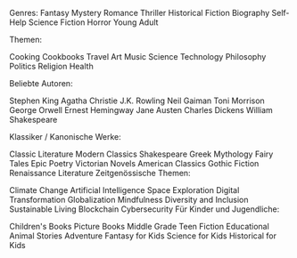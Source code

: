 Genres:
 Fantasy
Mystery
Romance
Thriller
Historical Fiction
Biography
Self-Help
Science Fiction
Horror
Young Adult

Themen:

Cooking
Cookbooks
Travel
Art
Music
Science
Technology
Philosophy
Politics
Religion
Health


Beliebte Autoren:

Stephen King
Agatha Christie
J.K. Rowling
Neil Gaiman
Toni Morrison
George Orwell
Ernest Hemingway
Jane Austen
Charles Dickens
William Shakespeare


Klassiker / Kanonische Werke:

Classic Literature
Modern Classics
Shakespeare
Greek Mythology
Fairy Tales
Epic Poetry
Victorian Novels
American Classics
Gothic Fiction
Renaissance Literature
Zeitgenössische Themen:

Climate Change
Artificial Intelligence
Space Exploration
Digital Transformation
Globalization
Mindfulness
Diversity and Inclusion
Sustainable Living
Blockchain
Cybersecurity
Für Kinder und Jugendliche:

Children's Books
Picture Books
Middle Grade
Teen Fiction
Educational
Animal Stories
Adventure
Fantasy for Kids
Science for Kids
Historical for Kids